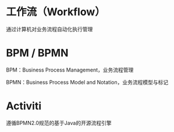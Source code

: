 # 工作流（Workflow）

通过计算机对业务流程自动化执行管理



# BPM / BPMN

BPM：Business Process Management，业务流程管理

BPMN：Business Process Model and Notation，业务流程模型与标记



# Activiti

遵循BPMN2.0规范的基于Java的开源流程引擎